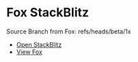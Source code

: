 # Fox StackBlitz

Source Branch from Fox: refs/heads/beta/1x

- [Open StackBlitz](https://stackblitz.com/github/assecosolutions/fox-stackblitz/tree/9534508914e5dd7fa4f3a3a72c7d579b7e2df567?terminal=start)
- [View Fox](https://github.com/assecosolutions/fox/tree/450e334706cbd0176c8f35be528cdbb379e01248)
